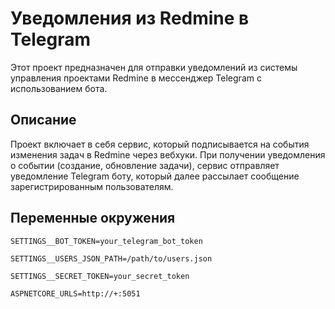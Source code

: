 #  Уведомления из Redmine в Telegram

Этот проект предназначен для отправки уведомлений из системы управления проектами Redmine в мессенджер Telegram с использованием бота.

## Описание

Проект включает в себя сервис, который подписывается на события изменения задач в Redmine через вебхуки. При получении уведомления о событии (создание, обновление задачи), сервис отправляет уведомление Telegram боту, который далее рассылает сообщение зарегистрированным пользователям.

## Переменные окружения
````
SETTINGS__BOT_TOKEN=your_telegram_bot_token
````
````
SETTINGS__USERS_JSON_PATH=/path/to/users.json
````
````
SETTINGS__SECRET_TOKEN=your_secret_token
````
````
ASPNETCORE_URLS=http://+:5051
````

